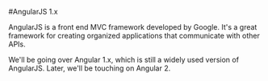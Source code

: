#AngularJS 1.x

AngularJS is a front end MVC framework developed by Google. It's a great framework for creating organized applications that communicate with other APIs.

We'll be going over Angular 1.x, which is still a widely used version of AngularJS. Later, we'll be touching on Angular 2.
